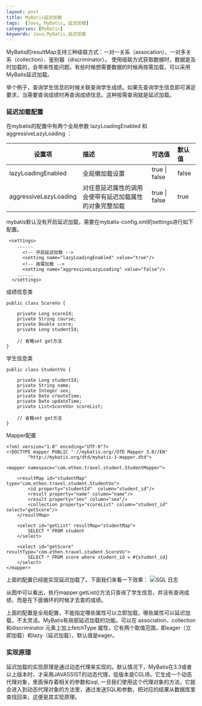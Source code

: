 ```yaml
---
layout: post
title: MyBatis延迟加载
tags:  [Java, MyBatis, 延迟加载]
categories: [MyBatis]
keywords: Java,MyBatis,延迟加载
---
```



MyBatis的resultMap支持三种级联方式：一对一关系（assocation）、一对多关系（collection）、鉴别器（discriminator）。
使用级联方式获取数据时，数据是及时加载的，会带来性能问题。有些时候想需要数据的时候再按需加载，可以采用MyBatis延迟加载。




举个例子，查询学生信息的时候关联查询学生成绩。如果先查询学生信息即可满足要求，当需要查询成绩时再查询成绩信息。这种按需查询就是延迟加载。


### 延迟加载配置

在mybatis的配置中有两个全局参数 lazyLoadingEnabled 和 aggressiveLazyLoading ：

| 设置项 |  描述 | 可选值 | 默认值  |
| -      |  :-   | :-     | :-      |
| lazyLoadingEnabled | 全局懒加载设置 | true \| false | false |
| aggressiveLazyLoading | 对任意延迟属性的调用会使带有延迟加载属性的对象完整加载 | true \| false | true |

mybatis默认没有开启延迟加载，需要在mybatis-config.xml的settings进行如下配置。
```
 <settings>
    ......
      <!-- 开启延迟加载 -->
      <setting name="lazyLoadingEnabled" value="true"/>
      <!-- 按需加载 -->
      <setting name="aggressiveLazyLoading" value="false"/>
    ......
  </settings>
```

成绩信息类
```
public class ScoreVo {

    private Long scoreId;
    private String course;
    private Double score;
    private Long studentId;

    // 省略set get方法
}
```

学生信息类
```
public class StudentVo {

    private Long studentId;
    private String name;
    private Integer sex;
    private Date createTime;
    private Date updateTime;
    private List<ScoreVo> scoreList;
    
    // 省略set get方法
}
```

Mapper配置
```
<?xml version="1.0" encoding="UTF-8"?>
<!DOCTYPE mapper PUBLIC "-//mybatis.org//DTD Mapper 3.0//EN"
        "http://mybatis.org/dtd/mybatis-3-mapper.dtd">

<mapper namespace="com.ethen.travel.student.StudentMapper">

    <resultMap id="studentMap" type="com.ethen.travel.student.StudentVo">
        <id property="studentId"  column="student_id"/>
        <result property="name" column="name"/>
        <result property="sex" column="sex"/>
        <collection property="scoreList" column="student_id" select="getScore"/>
    </resultMap>

    <select id="getList" resultMap="studentMap">
        SELECT * FROM student
    </select>

    <select id="getScore" resultType="com.ethen.travel.student.ScoreVo">
        SELECT * FROM score where student_id = #{student_id}
    </select>
</mapper>
```

上面的配置已经能实现延迟加载了。下面我们来看一下效果：
![SQL 日志](https://i.loli.net/2018/07/08/5b4195792776b.png)

从图中可以看出，执行mapper.getList()方法只查询了学生信息，并没有查询成绩，而是在下面循环的时候才去查的成绩。

上面的配置是全局配置，不能指定哪些属性可以立即加载，哪些属性可以延迟加载，不太灵活。MyBatis有局部延迟加载的功能。可以在 association、collection和discriminator 元素上加上fetchType 属性，它有两个取值范围，即eager（立即加载）和lazy（延迟加载），默认值是eager。

### 实现原理

延迟加载的实现原理是通过动态代理来实现的。默认情况下，MyBatis在3.3或者以上版本时，才采用JAVASSIST的动态代理，低版本是CGLIB。它生成一个动态代理对象，里面保存着相关的参数和sql, 一旦我们使用这个代理对象的方法，它就会进入到动态代理对象的方法里，通过发送SQL和参数，把对应的结果从数据库里查找回来，这便是其实现原理。